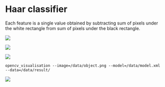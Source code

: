 # Haar classifier

Each feature is a single value obtained by subtracting sum of pixels under the white rectangle from sum of pixels under the black rectangle.

![](https://docs.opencv.org/master/haar_features.jpg)

![](https://docs.opencv.org/master/haar.png)

![](https://docs.opencv.org/master/Cascade_Classifier_Tutorial_Result_Haar.jpg)

```
opencv_visualisation --image=/data/object.png --model=/data/model.xml --data=/data/result/
```

![](https://docs.opencv.org/master/visualisation_video.png)

